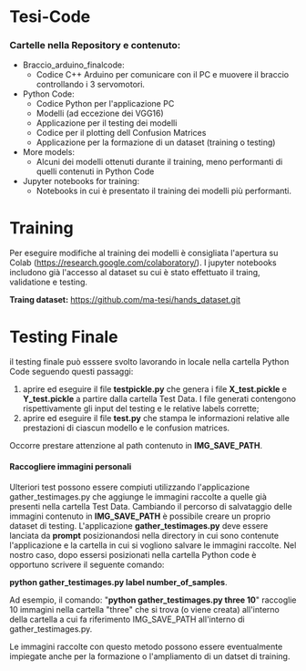 # Tesi-Code
### Cartelle nella Repository e contenuto:
- Braccio_arduino_finalcode:
  - Codice C++ Arduino per comunicare con il PC e muovere il braccio controllando i 3 servomotori.
- Python Code:
  - Codice Python per l'applicazione PC
  - Modelli (ad eccezione dei VGG16)
  - Applicazione per il testing dei modelli
  - Codice per il plotting dell Confusion Matrices
  - Applicazione per la formazione di un dataset (training o testing)
- More models:
   - Alcuni dei modelli ottenuti durante il training, meno performanti di quelli contenuti in Python Code
- Jupyter notebooks for training:
  - Notebooks in cui è presentato il training dei modelli più performanti.


# Training
Per eseguire modifiche al training dei modelli è consigliata l'apertura su Colab (https://research.google.com/colaboratory/).
I jupyter notebooks includono già l'accesso al dataset su cui è stato effettuato il traing, validatione e testing.

**Traing dataset:** https://github.com/ma-tesi/hands_dataset.git
# Testing Finale
il testing finale può esssere svolto lavorando in locale nella cartella Python Code seguendo questi passaggi:
1. aprire ed eseguire il file **testpickle.py** che genera i file **X_test.pickle** e **Y_test.pickle** a partire dalla cartella Test Data. I file generati contengono rispettivamente gli input del testing e le relative labels corrette;
2. aprire ed eseguire il file **test.py** che stampa le informazioni relative alle prestazioni di ciascun modello e le confusion matrices.

Occorre prestare attenzione al path contenuto in **IMG_SAVE_PATH**.

#### Raccogliere immagini personali
Ulteriori test possono essere compiuti utilizzando l'applicazione gather_testimages.py che aggiunge le immagini raccolte a quelle già presenti nella cartella Test Data.
Cambiando il percorso di salvataggio delle immagini contenuto in **IMG_SAVE_PATH** è possibile creare un proprio dataset di testing.
L'applicazione **gather_testimages.py** deve essere lanciata da **prompt** posizionandosi nella directory in cui sono contenute l'applicazione e la cartella in cui si vogliono salvare le immagini raccolte.
Nel nostro caso, dopo essersi posizionati nella cartella Python code è opportuno scrivere il seguente comando:

**python gather_testimages.py label number_of_samples**.

Ad esempio, il comando: "**python gather_testimages.py three 10**" raccoglie 10 immagini nella cartella "three" che si trova (o viene creata) all'interno della cartella a cui fa riferimento IMG_SAVE_PATH all'interno di gather_testimages.py.

Le immagini raccolte con questo metodo possono essere eventualmente impiegate anche per la formazione o l'ampliamento di un datset di training.
